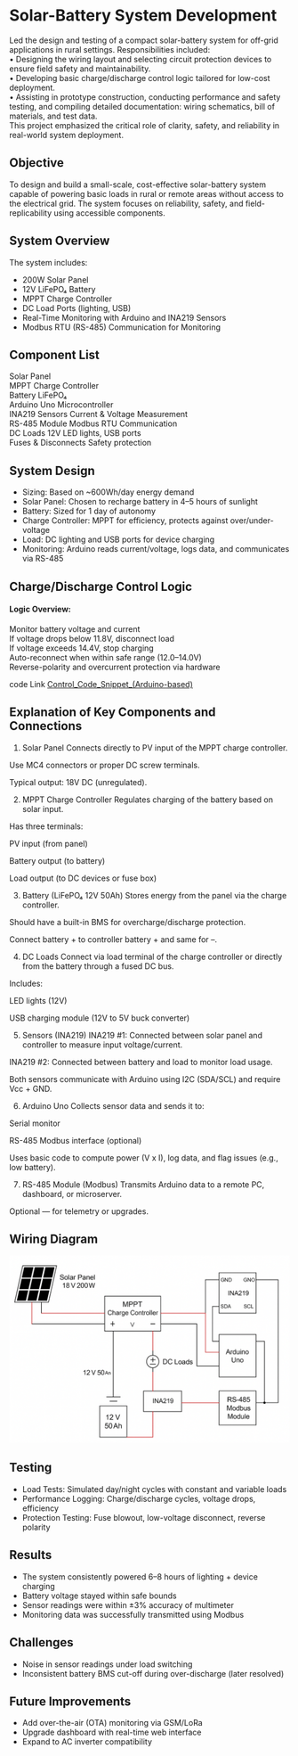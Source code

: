 # Solar-Battery System Development

Led the design and testing of a compact solar-battery system for off-grid applications in rural settings. Responsibilities included: <br>
•	Designing the wiring layout and selecting circuit protection devices to ensure field safety and maintainability. <br>
•	Developing basic charge/discharge control logic tailored for low-cost deployment. <br>
•	Assisting in prototype construction, conducting performance and safety testing, and compiling detailed documentation: wiring schematics, bill of materials, and test data. <br>
This project emphasized the critical role of clarity, safety, and reliability in real-world system deployment.

## Objective
To design and build a small-scale, cost-effective solar-battery system capable of powering basic loads in rural or remote areas without access to the electrical grid. The system focuses on reliability, safety, and field-replicability using accessible components.

## System Overview

The system includes:
- 200W Solar Panel
- 12V LiFePO₄ Battery
- MPPT Charge Controller
- DC Load Ports (lighting, USB)
- Real-Time Monitoring with Arduino and INA219 Sensors
- Modbus RTU (RS-485) Communication for Monitoring

## Component List

Solar Panel	 <br>
MPPT Charge Controller <br>
Battery LiFePO₄ <br>
Arduino Uno	Microcontroller <br>
INA219 Sensors	Current & Voltage Measurement <br>
RS-485 Module	Modbus RTU Communication <br>
DC Loads	12V LED lights, USB ports <br>
Fuses & Disconnects	Safety protection <br>

## System Design

- Sizing: Based on ~600Wh/day energy demand <br>
- Solar Panel: Chosen to recharge battery in 4–5 hours of sunlight <br>
- Battery: Sized for 1 day of autonomy <br>
- Charge Controller: MPPT for efficiency, protects against over/under-voltage <br>
- Load: DC lighting and USB ports for device charging <br>
- Monitoring: Arduino reads current/voltage, logs data, and communicates via RS-485

## Charge/Discharge Control Logic
#### Logic Overview:
Monitor battery voltage and current <br>
If voltage drops below 11.8V, disconnect load <br>
If voltage exceeds 14.4V, stop charging <br>
Auto-reconnect when within safe range (12.0–14.0V) <br>
Reverse-polarity and overcurrent protection via hardware <br>

code Link [Control_Code_Snippet_(Arduino-based)](https://github.com/tapashsutradhar/tapashsutradhar/blob/main/Projects/Solar-Battery%20System%20Development/Control_Code_Snippet_(Arduino-based).cpp)

## Explanation of Key Components and Connections

1. Solar Panel
Connects directly to PV input of the MPPT charge controller.

Use MC4 connectors or proper DC screw terminals.

Typical output: 18V DC (unregulated).

2. MPPT Charge Controller
Regulates charging of the battery based on solar input.

Has three terminals:

PV input (from panel)

Battery output (to battery)

Load output (to DC devices or fuse box)

3. Battery (LiFePO₄ 12V 50Ah)
Stores energy from the panel via the charge controller.

Should have a built-in BMS for overcharge/discharge protection.

Connect battery + to controller battery + and same for –.

4. DC Loads
Connect via load terminal of the charge controller or directly from the battery through a fused DC bus.

Includes:

LED lights (12V)

USB charging module (12V to 5V buck converter)

5. Sensors (INA219)
INA219 #1: Connected between solar panel and controller to measure input voltage/current.

INA219 #2: Connected between battery and load to monitor load usage.

Both sensors communicate with Arduino using I2C (SDA/SCL) and require Vcc + GND.

6. Arduino Uno
Collects sensor data and sends it to:

Serial monitor

RS-485 Modbus interface (optional)

Uses basic code to compute power (V x I), log data, and flag issues (e.g., low battery).

7. RS-485 Module (Modbus)
Transmits Arduino data to a remote PC, dashboard, or microserver.

Optional — for telemetry or upgrades.

## Wiring Diagram

![/Projects/Solar-Battery System Development/Schematic diagram Solar Project.png](https://github.com/tapashsutradhar/tapashsutradhar/blob/main/Projects/Solar-Battery%20System%20Development/Schematic%20diagram%20Solar%20Project.png)

## Testing

- Load Tests: Simulated day/night cycles with constant and variable loads
- Performance Logging: Charge/discharge cycles, voltage drops, efficiency
- Protection Testing: Fuse blowout, low-voltage disconnect, reverse polarity

## Results

- The system consistently powered 6–8 hours of lighting + device charging
- Battery voltage stayed within safe bounds
- Sensor readings were within ±3% accuracy of multimeter
- Monitoring data was successfully transmitted using Modbus
## Challenges
- Noise in sensor readings under load switching
- Inconsistent battery BMS cut-off during over-discharge (later resolved)

## Future Improvements
- Add over-the-air (OTA) monitoring via GSM/LoRa
- Upgrade dashboard with real-time web interface
- Expand to AC inverter compatibility
